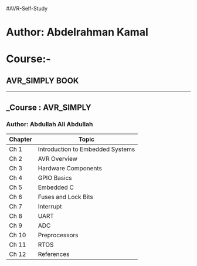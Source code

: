 #AVR-Self-Study
# Author: Abdelrahman Kamal

# Course:-
## AVR_SIMPLY BOOK
___________________________________________________
## _Course  : AVR_SIMPLY
### Author: Abdullah Ali Abdullah
| Chapter | Topic |
| ----- | ------|
| Ch 1 | Introduction to Embedded Systems |
| Ch 2 | AVR Overview |
| Ch 3 | Hardware Components |
| Ch 4 | GPIO Basics |
| Ch 5 | Embedded C |
| Ch 6 | Fuses and Lock Bits |
| Ch 7 | Interrupt |
| Ch 8 | UART |
| Ch 9 | ADC |
| Ch 10 | Preprocessors |
| Ch 11 | RTOS |
| Ch 12 | References |
